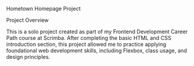 Hometown Homepage Project

Project Overview

This is a solo project created as part of my Frontend Development Career Path course at Scrimba. After completing the basic HTML and CSS introduction section, this project allowed me to practice applying foundational web development skills, including Flexbox, class usage, and design principles.
